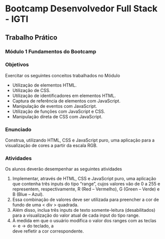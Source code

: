 # Bootcamp Desenvolvedor Full Stack - IGTI

## Trabalho Prático

### Módulo 1 Fundamentos do Bootcamp

### Objetivos

Exercitar os seguintes conceitos trabalhados no Módulo

- Utilização de elementos HTML.
- Utilização de CSS.
- Utilização de identificadores em elementos HTML.
- Captura de referência de elementos com JavaScript.
- Manipulação de eventos com JavaScript.
- Utilização de funções com JavaScript e CSS.
- Manipulação direta de CSS com JavaScript.

### Enunciado

<p>Construa, utilizando HTML, CSS e JavaScript puro, uma aplicação para a
visualização de cores a partir da escala RGB.</p>

### Atividades

Os alunos deverão desempenhar as seguintes atividades
1. Implementar, através de HTML, CSS e JavaScript puro, uma aplicação que
contenha três inputs do tipo “range”, cujos valores vão de 0 a 255 e representem,
respectivamente, R (Red – Vermelho), G (Green – Verde) e B (Blue – Azul).
2. Essa combinação de valores deve ser utilizada para preencher a cor de fundo de
uma < div > quadrada. 
3. Além disso, inclua três inputs de texto somente-leitura (desabilitados) para a
visualização do valor atual de cada input do tipo range.
4. À medida em que o usuário modifica o valor dos ranges com as teclas ← e → do
teclado, a <div> deve refletir a cor correspondente.
